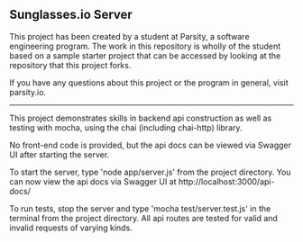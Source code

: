 ## Sunglasses.io Server

This project has been created by a student at Parsity, a software engineering program. The work in this repository is wholly of the student based on a sample starter project that can be accessed by looking at the repository that this project forks.

If you have any questions about this project or the program in general, visit parsity.io.

---

This project demonstrates skills in backend api construction as well as testing with mocha, using the chai (including chai-http) library.

No front-end code is provided, but the api docs can be viewed via Swagger UI after starting the server.

To start the server, type 'node app/server.js' from the project directory. You can now view the api docs via Swagger UI at http://localhost:3000/api-docs/

To run tests, stop the server and type 'mocha test/server.test.js' in the terminal from the project directory. All api routes are tested for valid and invalid requests of varying kinds.
